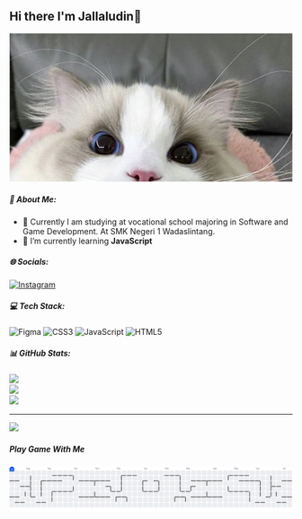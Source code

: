 ## Hi there I'm Jallaludin👋 
![CatCute](/img/고양이%20미모%20전설의%20레전드.jpg)


<!-- 
- 🔭 Currently I am studying at vocational school majoring in Software and Game Development. At SMK Negeri 1 Wadaslintang.
- 🌱 I’m currently learning **JavaScript**

##### Skils

<img src="https://img.shields.io/badge/HTML5-E34F26?style=for-the-badge&logo=html5&logoColor=white" />
<img src="https://img.shields.io/badge/CSS3-1572B6?style=for-the-badge&logo=css3&logoColor=white" />
<img src="https://img.shields.io/badge/JavaScript-323330?style=for-the-badge&logo=javascript&logoColor=F7DF1E" />
<img src="https://img.shields.io/badge/C%23-239120?style=for-the-badge&logo=csharp&logoColor=white" />
<img src="https://img.shields.io/badge/Figma-F24E1E?style=for-the-badge&logo=figma&logoColor=white"/>

##### Connect with me

![https://www.instagram.com/jallal.14/](https://img.shields.io/badge/Instagram-E4405F?style=for-the-badge&logo=instagram&logoColor=white)

##### My Github Stats

![Jallal GitHub stats](https://github-readme-stats.vercel.app/api?username=itsjalzzz&show_icons=true&theme=radical) -->

##### 💫 About Me:
- 🔭 Currently I am studying at vocational school majoring in Software and Game Development. At SMK Negeri 1 Wadaslintang.
- 🌱 I’m currently learning **JavaScript**


##### 🌐 Socials:
[![Instagram](https://img.shields.io/badge/Instagram-%23E4405F.svg?logo=Instagram&logoColor=white)](https://instagram.com/https://www.instagram.com/jallal.14/)

##### 💻 Tech Stack:
![Figma](https://img.shields.io/badge/figma-%23F24E1E.svg?style=for-the-badge&logo=figma&logoColor=white) ![CSS3](https://img.shields.io/badge/css3-%231572B6.svg?style=for-the-badge&logo=css3&logoColor=white) ![JavaScript](https://img.shields.io/badge/javascript-%23323330.svg?style=for-the-badge&logo=javascript&logoColor=%23F7DF1E) ![HTML5](https://img.shields.io/badge/html5-%23E34F26.svg?style=for-the-badge&logo=html5&logoColor=white)
##### 📊 GitHub Stats:
![](https://github-readme-stats.vercel.app/api?username=itsjalzzz&theme=radical&hide_border=false&include_all_commits=false&count_private=false)<br/>
![](https://nirzak-streak-stats.vercel.app/?user=itsjalzzz&theme=radical&hide_border=false)<br/>
![](https://github-readme-stats.vercel.app/api/top-langs/?username=itsjalzzz&theme=radical&hide_border=false&include_all_commits=false&count_private=false&layout=compact)

---
[![](https://visitcount.itsvg.in/api?id=itsjalzzz&icon=0&color=0)](https://visitcount.itsvg.in)



<!-- Proudly created with GPRM ( https://gprm.itsvg.in ) -->
##### Play Game With Me

<picture>
  <source media="(prefers-color-scheme: dark)" srcset="https://raw.githubusercontent.com/itsjalzzz/itsjalzzz/output/pacman-contribution-graph-dark.svg">
  <source media="(prefers-color-scheme: light)" srcset="https://raw.githubusercontent.com/itsjalzzz/itsjalzzz/output/pacman-contribution-graph.svg">
  <img alt="pacman contribution graph" src="https://raw.githubusercontent.com/itsjalzzz/itsjalzzz/output/pacman-contribution-graph.svg">
</picture>

###